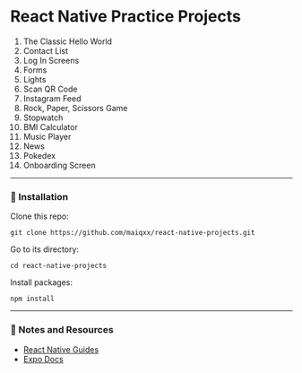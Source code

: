 # React Native Practice Projects

1. The Classic Hello World
2. Contact List
3. Log In Screens
4. Forms
5. Lights
6. Scan QR Code
7. Instagram Feed
8. Rock, Paper, Scissors Game
9. Stopwatch
10. BMI Calculator
11. Music Player
12. News
13. Pokedex
14. Onboarding Screen

----------------------------------------------------------------------
### 🚀 Installation

Clone this repo:
```
git clone https://github.com/maiqxx/react-native-projects.git
```

Go to its directory:
```
cd react-native-projects
```

Install packages:
```
npm install
```
----------------------------------------------------------------------
### 📝 Notes and Resources
- [React Native Guides](https://reactnative.dev/docs/getting-started "React Native Guides")
- [Expo Docs](https://docs.expo.dev/index.html "Expo Docs")

